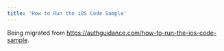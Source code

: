 ```yaml
---
title: 'How to Run the iOS Code Sample'
---
```


Being migrated from https://authguidance.com/how-to-run-the-ios-code-sample.


